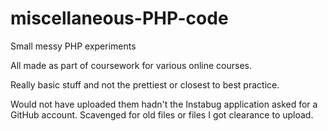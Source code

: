# miscellaneous-PHP-code
Small messy PHP experiments

All made as part of coursework for various online courses.

Really basic stuff and not the prettiest or closest to best practice.

Would not have uploaded them hadn't the Instabug application asked for a GitHub account. Scavenged for old files or files I got clearance to upload.

